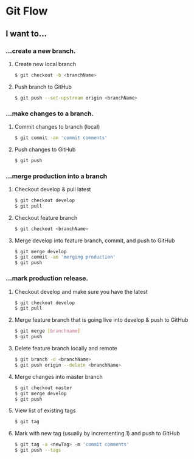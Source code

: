 # Git Flow
## I want to...
### ...create a new branch.
1. Create new local branch
    ```sh
    $ git checkout -b <branchName>
    ```
2. Push branch to GitHub
    ```sh
    $ git push --set-upstream origin <branchName>
    ```

### ...make changes to a branch.
1. Commit changes to branch (local)
    ```sh
    $ git commit -am 'commit comments'
    ```
2. Push changes to GitHub
    ```sh
    $ git push
    ```

### ...merge production into a branch
1. Checkout develop & pull latest
    ```sh
    $ git checkout develop
    $ git pull
    ```
2. Checkout feature branch
    ```sh
    $ git checkout <branchName>
    ```
3. Merge develop into feature branch, commit, and push to GitHub
    ```sh
    $ git merge develop
    $ git commit -am 'merging production'
    $ git push
    ```


### ...mark production release.
1. Checkout develop and make sure you have the latest
    ```sh
    $ git checkout develop
    $ git pull
    ```
2. Merge feature branch that is going live into develop & push to GitHub
    ```sh
    $ git merge [branchname]
    $ git push
    ```

4. Delete feature branch locally and remote
    ```sh
    $ git branch -d <branchName>
    $ git push origin --delete <branchName>
    ```
5. Merge changes into master branch
    ```sh
    $ git checkout master
    $ git merge develop
    $ git push
    ```
6. View list of existing tags
    ```sh
    $ git tag
    ```
7. Mark with new tag (usually by incrementing 1) and push to GitHub
    ```sh
    $ git tag -a <newTag> -m 'commit comments'
    $ git push --tags
    ```

